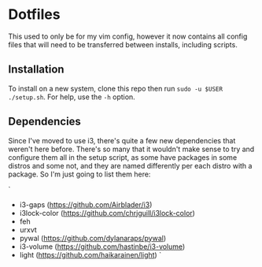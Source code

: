 # Dotfiles
This used to only be for my vim config, however it now contains all config files that will need to be transferred between installs, including scripts.

## Installation
To install on a new system, clone this repo then run `sudo -u $USER ./setup.sh`. For help, use the `-h` option.

## Dependencies
Since I've moved to use i3, there's quite a few new dependencies that weren't here before. There's so many that it wouldn't make sense to try and configure them all in the setup script, as some have packages in some distros and some not, and they are named differently per each distro with a package. So I'm just going to list them here:

`
* i3-gaps (https://github.com/Airblader/i3)
* i3lock-color (https://github.com/chrjguill/i3lock-color)
* feh
* urxvt
* pywal (https://github.com/dylanaraps/pywal)
* i3-volume (https://github.com/hastinbe/i3-volume)
* light (https://github.com/haikarainen/light)
`
